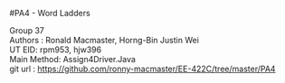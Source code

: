 #PA4 - Word Ladders  

Group 37  
Authors : Ronald Macmaster, Horng-Bin Justin Wei  
UT EID: rpm953, hjw396  
Main Method: Assign4Driver.Java  
git url : https://github.com/ronny-macmaster/EE-422C/tree/master/PA4

